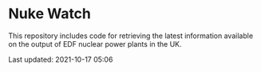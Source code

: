 # Nuke Watch

This repository includes code for retrieving the latest information available on the output of EDF nuclear power plants in the UK.

Last updated: 2021-10-17 05:06
